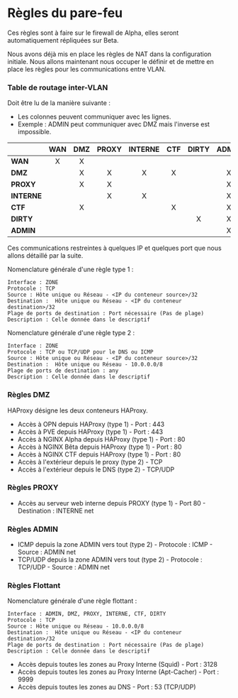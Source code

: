# Règles du pare-feu

Ces règles sont à faire sur le firewall de Alpha, elles seront automatiquement répliquées sur Beta.

Nous avons déjà mis en place les règles de NAT dans la configuration initiale. Nous allons maintenant nous occuper le définir et de mettre en place les règles pour les communications entre VLAN.

### Table de routage inter-VLAN

Doit être lu de la manière suivante :

- Les colonnes peuvent communiquer avec les lignes. 
- Exemple : ADMIN peut communiquer avec DMZ mais l'inverse est impossible.

|             | WAN  | DMZ  | PROXY | INTERNE | CTF  | DIRTY | ADMIN |
| ----------- | :--: | :--: | :---: | :-----: | :--: | :---: | :---: |
| **WAN**     |  X   |  X   |       |         |      |       |       |
| **DMZ**     |      |  X   |   X   |    X    |  X   |       |   X   |
| **PROXY**   |      |  X   |   X   |         |      |       |   X   |
| **INTERNE** |      |      |   X   |    X    |      |       |   X   |
| **CTF**     |      |  X   |       |         |  X   |       |   X   |
| **DIRTY**   |      |      |       |         |      |   X   |   X   |
| **ADMIN**   |      |      |       |         |      |       |   X   |

Ces communications restreintes à quelques IP et quelques port que nous allons détaillé par la suite.



Nomenclature générale d'une règle type 1 :

```
Interface : ZONE
Protocole : TCP
Source : Hôte unique ou Réseau - <IP du conteneur source>/32
Destination :  Hôte unique ou Réseau - <IP du conteneur destination>/32
Plage de ports de destination : Port nécessaire (Pas de plage)
Description : Celle donnée dans le descriptif
```

Nomenclature générale d'une règle type 2 :

```
Interface : ZONE
Protocole : TCP ou TCP/UDP pour le DNS ou ICMP
Source : Hôte unique ou Réseau - <IP du conteneur source>/32
Destination :  Hôte unique ou Réseau - 10.0.0.0/8
Plage de ports de destination : any
Description : Celle donnée dans le descriptif
```

### Règles DMZ

HAProxy désigne les deux conteneurs HAProxy.

- Accès à OPN depuis HAProxy (type 1) - Port : 443
- Accès à PVE depuis HAProxy (type 1) - Port : 443
- Accès à NGINX Alpha depuis HAProxy (type 1) - Port : 80
- Accès à NGINX Bêta depuis HAProxy (type 1) - Port : 80
- Accès à NGINX CTF depuis HAProxy (type 1) - Port : 80
- Accès à l'extérieur depuis le proxy (type 2) - TCP
- Accès à l'extérieur depuis le DNS (type 2) - TCP/UDP 

### Règles PROXY

- Accès au serveur web interne depuis PROXY (type 1) - Port 80 - Destination : INTERNE net

### Règles ADMIN

- ICMP depuis la zone ADMIN vers tout (type 2) - Protocole : ICMP - Source : ADMIN net
- TCP/UDP depuis la zone ADMIN vers tout (type 2) - Protocole : TCP/UDP - Source : ADMIN net

### Règles Flottant

Nomenclature générale d'une règle flottant :

```
Interface : ADMIN, DMZ, PROXY, INTERNE, CTF, DIRTY
Protocole : TCP
Source : Hôte unique ou Réseau - 10.0.0.0/8
Destination :  Hôte unique ou Réseau - <IP du conteneur destination>/32
Plage de ports de destination : Port nécessaire (Pas de plage)
Description : Celle donnée dans le descriptif
```

- Accès depuis toutes les zones au Proxy Interne (Squid) - Port : 3128
- Accès depuis toutes les zones au Proxy Interne (Apt-Cacher) - Port : 9999
- Accès depuis toutes les zones au DNS - Port : 53 (TCP/UDP)

